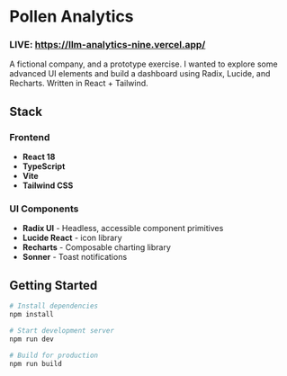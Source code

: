 # Pollen Analytics
### LIVE: https://llm-analytics-nine.vercel.app/

A fictional company, and a prototype exercise. I wanted to explore some advanced UI elements and build a dashboard using Radix, Lucide, and Recharts. Written in React + Tailwind.

## Stack

### Frontend
- **React 18** 
- **TypeScript** 
- **Vite** 
- **Tailwind CSS**

### UI Components
- **Radix UI** - Headless, accessible component primitives
- **Lucide React** - icon library
- **Recharts** - Composable charting library
- **Sonner** - Toast notifications

## Getting Started

```bash
# Install dependencies
npm install

# Start development server
npm run dev

# Build for production
npm run build
```